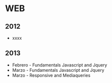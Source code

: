 WEB
==================================

2012
-------------------------------------------
* xxxx

2013
-------------------------------------------
* Febrero - Fundamentals Javascript and Jquery
* Marzo - Fundamentals Javascript and Jquery
* Marzo - Responsive and Mediaqueries
